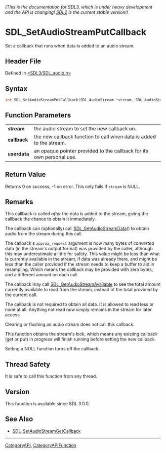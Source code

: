 ###### (This is the documentation for SDL3, which is under heavy development and the API is changing! [SDL2](https://wiki.libsdl.org/SDL2/) is the current stable version!)
# SDL_SetAudioStreamPutCallback

Set a callback that runs when data is added to an audio stream.

## Header File

Defined in [<SDL3/SDL_audio.h>](https://github.com/libsdl-org/SDL/blob/main/include/SDL3/SDL_audio.h)

## Syntax

```c
int SDL_SetAudioStreamPutCallback(SDL_AudioStream *stream, SDL_AudioStreamCallback callback, void *userdata);

```

## Function Parameters

|                  |                                                                      |
| ---------------- | -------------------------------------------------------------------- |
| **stream**       | the audio stream to set the new callback on.                         |
| **callback**     | the new callback function to call when data is added to the stream.  |
| **userdata**     | an opaque pointer provided to the callback for its own personal use. |

## Return Value

Returns 0 on success, -1 on error. This only fails if `stream` is NULL.

## Remarks

This callback is called _after_ the data is added to the stream, giving the
callback the chance to obtain it immediately.

The callback can (optionally) call
[SDL_GetAudioStreamData](SDL_GetAudioStreamData)() to obtain audio from the
stream during this call.

The callback's `approx_request` argument is how many bytes of _converted_
data (in the stream's output format) was provided by the caller, although
this may underestimate a little for safety. This value might be less than
what is currently available in the stream, if data was already there, and
might be less than the caller provided if the stream needs to keep a buffer
to aid in resampling. Which means the callback may be provided with zero
bytes, and a different amount on each call.

The callback may call
[SDL_GetAudioStreamAvailable](SDL_GetAudioStreamAvailable) to see the total
amount currently available to read from the stream, instead of the total
provided by the current call.

The callback is not required to obtain all data. It is allowed to read less
or none at all. Anything not read now simply remains in the stream for
later access.

Clearing or flushing an audio stream does not call this callback.

This function obtains the stream's lock, which means any existing callback
(get or put) in progress will finish running before setting the new
callback.

Setting a NULL function turns off the callback.

## Thread Safety

It is safe to call this function from any thread.

## Version

This function is available since SDL 3.0.0.

## See Also

- [SDL_SetAudioStreamGetCallback](SDL_SetAudioStreamGetCallback)

----
[CategoryAPI](CategoryAPI), [CategoryAPIFunction](CategoryAPIFunction)

